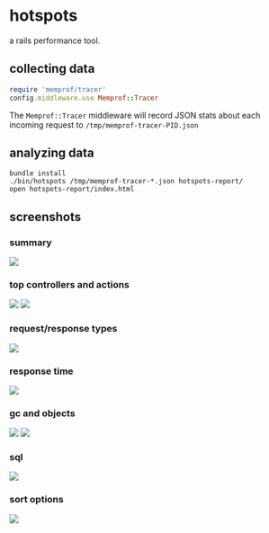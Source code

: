 # hotspots

a rails performance tool.

## collecting data

``` ruby
require 'memprof/tracer'
config.middleware.use Memprof::Tracer
```

The `Memprof::Tracer` middleware will record JSON stats about each
incoming request to `/tmp/memprof-tracer-PID.json`

## analyzing data

```
bundle install
./bin/hotspots /tmp/memprof-tracer-*.json hotspots-report/
open hotspots-report/index.html
```

## screenshots

### summary

![](/tmm1/hotspots/raw/master/screenshots/summary.png)

### top controllers and actions

![](/tmm1/hotspots/raw/master/screenshots/top_controllers.png)
![](/tmm1/hotspots/raw/master/screenshots/top_actions.png)

### request/response types

![](/tmm1/hotspots/raw/master/screenshots/request_response.png)

### response time

![](/tmm1/hotspots/raw/master/screenshots/response_time.png)

### gc and objects

![](/tmm1/hotspots/raw/master/screenshots/gc.png)
![](/tmm1/hotspots/raw/master/screenshots/objects.png)

### sql

![](/tmm1/hotspots/raw/master/screenshots/sql.png)

### sort options

![](/tmm1/hotspots/raw/master/screenshots/sort_options.png)
